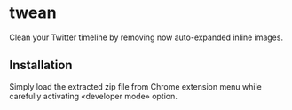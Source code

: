 twean
=====

Clean your Twitter timeline by removing now auto-expanded inline images.

Installation
----

Simply load the extracted zip file from Chrome extension menu while carefully activating «developer mode» option.
